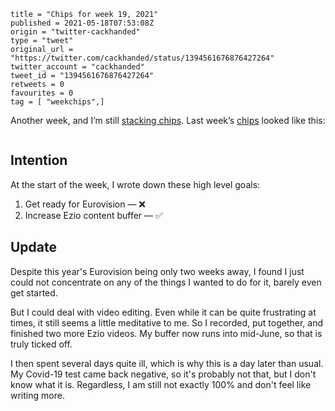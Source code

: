 ```
title = "Chips for week 19, 2021"
published = 2021-05-18T07:53:08Z
origin = "twitter-cackhanded"
type = "tweet"
original_url = "https://twitter.com/cackhanded/status/1394561676876427264"
twitter_account = "cackhanded"
tweet_id = "1394561676876427264"
retweets = 0
favourites = 0
tag = [ "weekchips",]
```

Another week, and I’m still [stacking chips][chips]. Last week’s
[chips][markers] looked like this:

[chips]: /2020/06/19/my-week-in-poker-chips
[markers]: /2020/08/22/my-weekchips-markers

<p class='image'><img src='http://mnf.m17s.net/2021/05/18/E1p6ce7WEAEBe53.jpg' alt=''></p>

## Intention

At the start of the week, I wrote down these high level goals:

1. Get ready for Eurovision — ❌
1. Increase Ezio content buffer — ✅


## Update

Despite this year's Eurovision being only two weeks away, I found I
just could not concentrate on any of the things I wanted to do for
it, barely even get started.

But I could deal with video editing. Even while it can be quite
frustrating at times, it still seems a little meditative to me. So I
recorded, put together, and finished two more Ezio videos. My buffer
now runs into mid-June, so that is truly ticked off.

I then spent several days quite ill, which is why this is a day
later than usual. My Covid-19 test came back negative, so it's
probably not that, but I don't know what it is. Regardless, I am
still not exactly 100% and don't feel like writing more.
